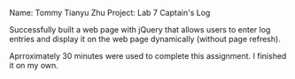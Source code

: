Name: Tommy Tianyu Zhu
Project: Lab 7 Captain's Log

Successfully built a web page with jQuery that allows users to enter log entries and display it on the web page dynamically (without page refresh).

Aprroximately 30 minutes were used to complete this assignment. I finished it on my own. 